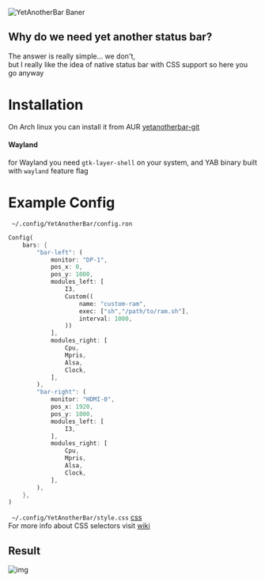 ![YetAnotherBar Baner](https://i.imgur.com/jqUkGuA.png)

## Why do we need yet another status bar?
The answer is really simple... we don't,  
but I really like the idea of native status bar with CSS support so here you go anyway

# Installation
On Arch linux you can install it from AUR [yetanotherbar-git](https://aur.archlinux.org/packages/yetanotherbar-git)

#### Wayland
for Wayland you need `gtk-layer-shell` on your system, and YAB binary built with `wayland` feature flag

# Example Config
`` ~/.config/YetAnotherBar/config.ron``
```rust
Config(
    bars: {
        "bar-left": (
            monitor: "DP-1",
            pos_x: 0,
            pos_y: 1000,
            modules_left: [
                I3,
                Custom((
                    name: "custom-ram",
                    exec: ["sh","/path/to/ram.sh"],
                    interval: 1000,
                ))
            ],
            modules_right: [
                Cpu,
                Mpris,
                Alsa,
                Clock,
            ],
        ),
        "bar-right": (
            monitor: "HDMI-0",
            pos_x: 1920,
            pos_y: 1000,
            modules_left: [
                I3,
            ],
            modules_right: [
                Cpu,
                Mpris,
                Alsa,
                Clock,           
            ],
        ),
    },
)
```
`` ~/.config/YetAnotherBar/style.css`` [css](https://github.com/PolyMeilex/YetAnotherBar/blob/master/src/style.css)  
For more info about CSS selectors visit [wiki](https://github.com/PolyMeilex/YetAnotherBar/wiki)
## Result
![img](https://i.imgur.com/GJ71oye.png)
